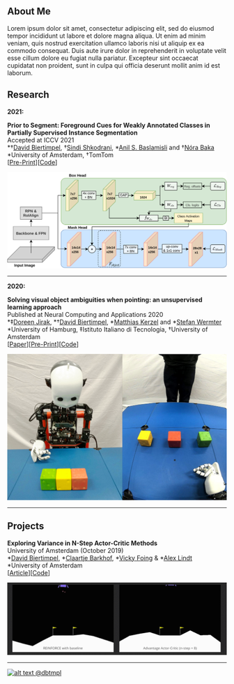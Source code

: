 
## About Me

Lorem ipsum dolor sit amet, consectetur adipiscing elit, sed do eiusmod tempor incididunt ut labore et dolore magna
aliqua. Ut enim ad minim veniam, quis nostrud exercitation ullamco laboris nisi ut aliquip ex ea commodo consequat. Duis
aute irure dolor in reprehenderit in voluptate velit esse cillum dolore eu fugiat nulla pariatur. Excepteur sint
occaecat cupidatat non proident, sunt in culpa qui officia deserunt mollit anim id est laborum.

## Research

**2021:** <br>

**Prior to Segment: Foreground Cues for Weakly Annotated Classes in Partially Supervised Instance Segmentation** <br>
Accepted at ICCV 2021 <br>
*†[David Biertimpel](https://scholar.google.com/citations?user=AIu7ihgAAAAJ&hl=en), †[Sindi Shkodrani](https://scholar.google.nl/citations?user=fFVkKNgAAAAJ&hl=en), *[Anil S. Baslamisli](https://scholar.google.nl/citations?user=mc4l2J4AAAAJ&hl=en) and †[Nóra Baka](https://scholar.google.com/citations?user=ahfzQHEAAAAJ&hl=en) <br>
*University of Amsterdam, †TomTom<br>
[[Pre-Print](https://arxiv.org/abs/2011.11787)][[Code](https://github.com/dbtmpl/OPMask)]

![Image](assets/opmask1.png?raw=true)

---

**2020:** <br>

**Solving visual object ambiguities when pointing: an unsupervised learning approach**<br>
Published at Neural Computing and Applications 2020 <br>
*‡[Doreen Jirak](https://scholar.google.com/citations?user=-HgMDDYAAAAJ&hl), *†[David Biertimpel](https://scholar.google.com/citations?user=AIu7ihgAAAAJ&hl=en), *[Matthias Kerzel](https://www.inf.uni-hamburg.de/en/inst/ab/wtm/people/kerzel.html) and *[Stefan Wermter](https://www.inf.uni-hamburg.de/en/inst/ab/wtm/people/wermter.html) <br>
*University of Hamburg, ‡Istituto Italiano di Tecnologia, †University of Amsterdam<br>
[[Paper](https://link.springer.com/article/10.1007/s00521-020-05109-w)][[Pre-Print](https://arxiv.org/abs/1912.06449)][[Code](https://github.com/dbtmpl/Solving-Visual-Object-Ambiguities-when-Pointing)]

![Image](assets/pointing1.png?raw=true)

---

## Projects

**Exploring Variance in N-Step Actor-Critic Methods** <br>
University of Amsterdam (October 2019) <br>
*[David Biertimpel](https://scholar.google.com/citations?user=AIu7ihgAAAAJ&hl=en), *[Claartje Barkhof](https://github.com/ClaartjeBarkhof), *[Vicky Foing](https://github.com/victoriafoing) & *[Alex Lindt](https://github.com/alex-lindt) <br>
*University of Amsterdam <br>
[[Article](rl_section.md)][[Code](https://github.com/dbtmpl/OPMask)]

![Lunar_landar](assets/rl_article/Lunar_landar.gif)

---

[1.2]: http://i.imgur.com/wWzX9uB.png (twitter icon without padding)
[![alt text][1.2] @dbtmpl](https://twitter.com/dbtmpl)